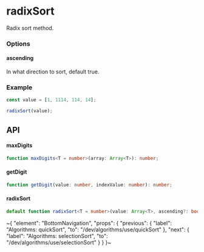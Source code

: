 
# radixSort

Radix sort method.

### Options

#### ascending

In what direction to sort, default true.

### Example

```ts
const value = [1, 1114, 114, 14];

radixSort(value);
```


## API

#### maxDigits

```ts
function maxDigits<T = number>(array: Array<T>): number;
```

#### getDigit

```ts
function getDigit(value: number, indexValue: number): number;
```

#### radixSort

```ts
default function radixSort<T = number>(value: Array<T>, ascending?: boolean): Array<T>;
```


~{
  "element": "BottomNavigation",
  "props": {
    "previous": {
      "label": "Algorithms: quickSort",
      "to": "/dev/algorithms/use/quickSort"
    },
    "next": {
      "label": "Algorithms: selectionSort",
      "to": "/dev/algorithms/use/selectionSort"
    }
  }
}~
